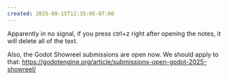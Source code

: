 ```yaml
---
created: 2025-08-15T12:35:05-07:00
---
```


Apparently in no signal, if you press ctrl+z right after opening the notes, it will delete all of the text.

Also, the Godot Showreel submissions are open now. We should apply to that: https://godotengine.org/article/submissions-open-godot-2025-showreel/
